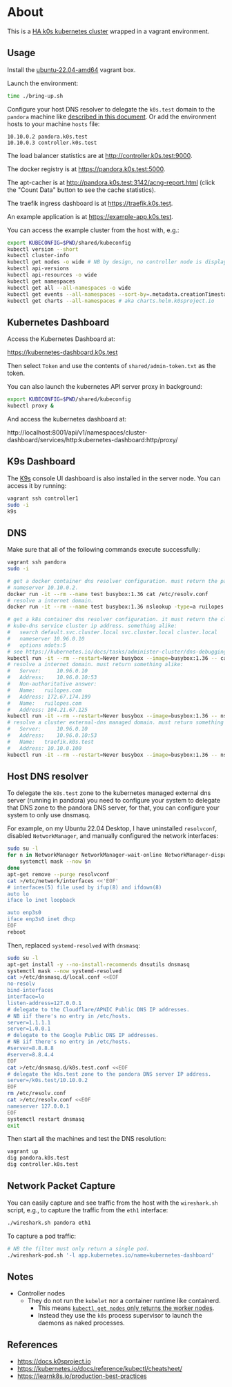 # About

This is a [HA k0s kubernetes cluster](https://docs.k0sproject.io/v1.26.5+k0s.0/high-availability/) wrapped in a vagrant environment.

## Usage

Install the [ubuntu-22.04-amd64](https://github.com/rgl/ubuntu-vagrant) vagrant box.

Launch the environment:

```bash
time ./bring-up.sh
```

Configure your host DNS resolver to delegate the `k0s.test` domain to the `pandora` machine like [described in this document](#host-dns-resolver). Or add the environment hosts to your machine `hosts` file:

```plain
10.10.0.2 pandora.k0s.test
10.10.0.3 controller.k0s.test
```

The load balancer statistics are at http://controller.k0s.test:9000.

The docker registry is at https://pandora.k0s.test:5000.

The apt-cacher is at http://pandora.k0s.test:3142/acng-report.html (click the "Count Data" button to see the cache statistics).

The traefik ingress dashboard is at https://traefik.k0s.test.

An example application is at https://example-app.k0s.test.

You can access the example cluster from the host with, e.g.:

```bash
export KUBECONFIG=$PWD/shared/kubeconfig
kubectl version --short
kubectl cluster-info
kubectl get nodes -o wide # NB by design, no controller node is displayed.
kubectl api-versions
kubectl api-resources -o wide
kubectl get namespaces
kubectl get all --all-namespaces -o wide
kubectl get events --all-namespaces --sort-by=.metadata.creationTimestamp
kubectl get charts --all-namespaces # aka charts.helm.k0sproject.io
```

## Kubernetes Dashboard

Access the Kubernetes Dashboard at:

  https://kubernetes-dashboard.k0s.test

Then select `Token` and use the contents of `shared/admin-token.txt` as the token.

You can also launch the kubernetes API server proxy in background:

```bash
export KUBECONFIG=$PWD/shared/kubeconfig
kubectl proxy &
```

And access the kubernetes dashboard at:

  http://localhost:8001/api/v1/namespaces/cluster-dashboard/services/http:kubernetes-dashboard:http/proxy/

## K9s Dashboard

The [K9s](https://github.com/derailed/k9s) console UI dashboard is also
installed in the server node. You can access it by running:

```bash
vagrant ssh controller1
sudo -i
k9s
```

## DNS

Make sure that all of the following commands execute successfully:

```bash
vagrant ssh pandora
sudo -i

# get a docker container dns resolver configuration. must return the pandora dns
# nameserver 10.10.0.2.
docker run -it --rm --name test busybox:1.36 cat /etc/resolv.conf
# resolve a internet domain.
docker run -it --rm --name test busybox:1.36 nslookup -type=a ruilopes.com

# get a k8s container dns resolver configuration. it must return the cluster
# kube-dns service cluster ip address. something alike:
#   search default.svc.cluster.local svc.cluster.local cluster.local
#   nameserver 10.96.0.10
#   options ndots:5
# see https://kubernetes.io/docs/tasks/administer-cluster/dns-debugging-resolution/
kubectl run -it --rm --restart=Never busybox --image=busybox:1.36 -- cat /etc/resolv.conf
# resolve a internet domain. must return something alike:
#   Server:		10.96.0.10
#   Address:	10.96.0.10:53
#   Non-authoritative answer:
#   Name:	ruilopes.com
#   Address: 172.67.174.199
#   Name:	ruilopes.com
#   Address: 104.21.67.125
kubectl run -it --rm --restart=Never busybox --image=busybox:1.36 -- nslookup -type=a ruilopes.com
# resolve a cluster external-dns managed domain. must return something alike:
#   Server:		10.96.0.10
#   Address:	10.96.0.10:53
#   Name:	traefik.k0s.test
#   Address: 10.10.0.100
kubectl run -it --rm --restart=Never busybox --image=busybox:1.36 -- nslookup -type=a traefik.k0s.test
```

## Host DNS resolver

To delegate the `k0s.test` zone to the kubernetes managed external dns server (running in pandora) you need to configure your system to delegate that DNS zone to the pandora DNS server, for that, you can configure your system to only use dnsmasq.

For example, on my Ubuntu 22.04 Desktop, I have uninstalled `resolvconf`, disabled `NetworkManager`, and manually configured the network interfaces:

```bash
sudo su -l
for n in NetworkManager NetworkManager-wait-online NetworkManager-dispatcher network-manager; do
    systemctl mask --now $n
done
apt-get remove --purge resolvconf
cat >/etc/network/interfaces <<'EOF'
# interfaces(5) file used by ifup(8) and ifdown(8)
auto lo
iface lo inet loopback

auto enp3s0
iface enp3s0 inet dhcp
EOF
reboot
```

Then, replaced `systemd-resolved` with `dnsmasq`:

```bash
sudo su -l
apt-get install -y --no-install-recommends dnsutils dnsmasq
systemctl mask --now systemd-resolved
cat >/etc/dnsmasq.d/local.conf <<EOF
no-resolv
bind-interfaces
interface=lo
listen-address=127.0.0.1
# delegate to the Cloudflare/APNIC Public DNS IP addresses.
# NB iif there's no entry in /etc/hosts.
server=1.1.1.1
server=1.0.0.1
# delegate to the Google Public DNS IP addresses.
# NB iif there's no entry in /etc/hosts.
#server=8.8.8.8
#server=8.8.4.4
EOF
cat >/etc/dnsmasq.d/k0s.test.conf <<EOF
# delegate the k0s.test zone to the pandora DNS server IP address.
server=/k0s.test/10.10.0.2
EOF
rm /etc/resolv.conf
cat >/etc/resolv.conf <<EOF
nameserver 127.0.0.1
EOF
systemctl restart dnsmasq
exit
```

Then start all the machines and test the DNS resolution:

```bash
vagrant up
dig pandora.k0s.test
dig controller.k0s.test
```

## Network Packet Capture

You can easily capture and see traffic from the host with the `wireshark.sh`
script, e.g., to capture the traffic from the `eth1` interface:

```bash
./wireshark.sh pandora eth1
```

To capture a pod traffic:

```bash
# NB the filter must only return a single pod.
./wireshark-pod.sh '-l app.kubernetes.io/name=kubernetes-dashboard'
```

## Notes

* Controller nodes
  * They do not run the `kubelet` nor a container runtime like containerd.
    * This means [`kubectl get nodes` only returns the worker nodes](https://docs.k0sproject.io/v1.26.5+k0s.0/FAQ/#why-doesnt-kubectl-get-nodes-list-the-k0s-controllers).
    * Instead they use the `k0s` process supervisor to launch the daemons as naked processes.

## References

* https://docs.k0sproject.io
* https://kubernetes.io/docs/reference/kubectl/cheatsheet/
* https://learnk8s.io/production-best-practices
